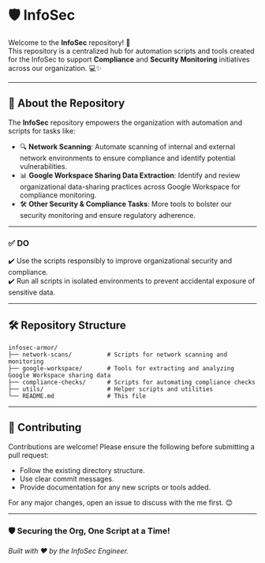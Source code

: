 # 🛡️ **InfoSec**  

Welcome to the **InfoSec** repository! 🚀  
This repository is a centralized hub for automation scripts and tools created for the InfoSec to support **Compliance** and **Security Monitoring** initiatives across our organization. 💻✨

---

## 🌟 **About the Repository**  

The **InfoSec** repository empowers the organization with automation and scripts for tasks like:  
- 🔍 **Network Scanning**: Automate scanning of internal and external network environments to ensure compliance and identify potential vulnerabilities.  
- 📊 **Google Workspace Sharing Data Extraction**: Identify and review organizational data-sharing practices across Google Workspace for compliance monitoring.  
- 🛠️ **Other Security & Compliance Tasks**: More tools to bolster our security monitoring and ensure regulatory adherence.  

---

### ✅ **DO**  
✔️ Use the scripts responsibly to improve organizational security and compliance.  
✔️ Run all scripts in isolated environments to prevent accidental exposure of sensitive data.

---

## 🛠️ **Repository Structure**  

```plaintext
infosec-armor/
├── network-scans/          # Scripts for network scanning and monitoring
├── google-workspace/       # Tools for extracting and analyzing Google Workspace sharing data
├── compliance-checks/      # Scripts for automating compliance checks
├── utils/                  # Helper scripts and utilities
└── README.md               # This file
```

---

## 🧩 **Contributing**  

Contributions are welcome! Please ensure the following before submitting a pull request:  
- Follow the existing directory structure.  
- Use clear commit messages.  
- Provide documentation for any new scripts or tools added.  

For any major changes, open an issue to discuss with the me first. 😊

---

### 🛡️ **Securing the Org, One Script at a Time!**  
*Built with ❤️ by the InfoSec Engineer.*  
